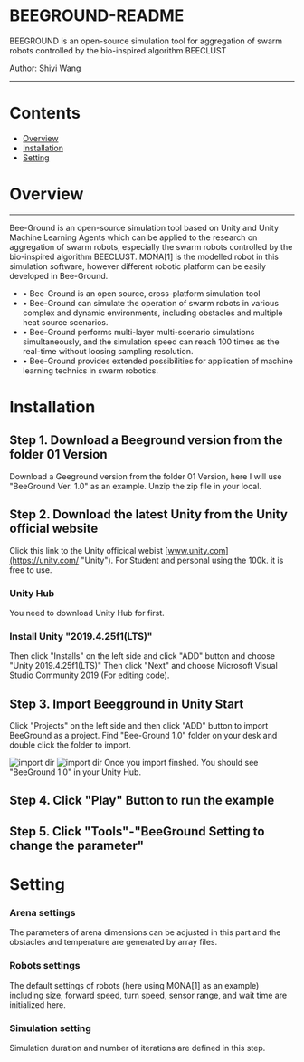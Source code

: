 BEEGROUND-README
===========================
BEEGROUND is an open-source simulation tool for aggregation of swarm robots controlled by the bio-inspired algorithm BEECLUST

Author: Shiyi Wang

****
# Contents
* [Overview](#Overview)
* [Installation](#Installation)
* [Setting](#Setting)


# Overview
-----------
Bee-Ground is an open-source simulation tool based on Unity and Unity Machine Learning Agents which can be applied to the research on aggregation of swarm robots, especially the swarm robots controlled by the bio-inspired algorithm BEECLUST. MONA[1] is the modelled robot in this simulation software, however different robotic platform can be easily developed in Bee-Ground.

* • Bee-Ground is an open source, cross-platform simulation tool
* • Bee-Ground can simulate the operation of swarm robots in various complex and dynamic environments, including obstacles and multiple heat source scenarios. 
* • Bee-Ground performs multi-layer multi-scenario simulations simultaneously, and the simulation speed can reach 100 times as the real-time without loosing sampling resolution.
* • Bee-Ground provides extended possibilities for application of machine learning technics in swarm robotics.




# Installation
## Step 1. Download a Beeground version from the folder 01 Version
Download a Geeground version from the folder 01 Version, here I will use "BeeGround Ver. 1.0" as an example. Unzip the zip file in your local.

## Step 2. Download the latest Unity from the Unity official website
Click this link to the Unity officical webist [www.unity.com](https://unity.com/ "Unity"). For Student and personal using the 100k. it is free to use.
### Unity Hub
You need to download Unity Hub for first. 
### Install Unity "2019.4.25f1(LTS)"
Then click "Installs" on the left side and click "ADD" button and choose "Unity 2019.4.25f1(LTS)"
Then click "Next" and choose Microsoft Visual Studio Community 2019 (For editing code).

## Step 3. Import Beegground in Unity Start
Click "Projects" on the left side and then click "ADD" button to import BeeGround as a project.
Find "Bee-Ground 1.0" folder on your desk and double click the folder to import.

![import dir](https://i.imgur.com/T0zVnSJ.png)
![import dir](https://i.imgur.com/AdpjdNx.png)
Once you import finshed. You should see "BeeGround 1.0" in your Unity Hub.

## Step 4. Click "Play" Button to run the example
## Step 5. Click "Tools"-"BeeGround Setting to change the parameter"

# Setting
### Arena settings  
The parameters of arena dimensions can be adjusted in this part and the obstacles and temperature are generated by array files.  
### Robots settings  
The default settings of robots (here using MONA[1] as an example) including size, forward speed, turn speed, sensor range, and wait time are initialized here.  
### Simulation setting  
Simulation duration and number of iterations are defined in this step.  
